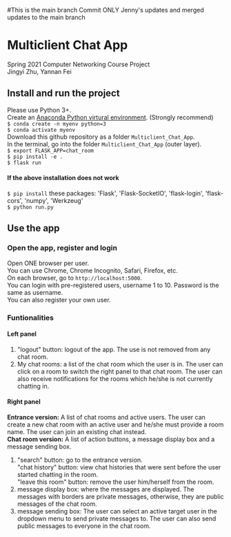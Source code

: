 #This is the main branch
Commit ONLY Jenny's updates and merged updates to the main branch

# Multiclient Chat App
Spring 2021 Computer Networking Course Project <br>
Jingyi Zhu, Yannan Fei

## Install and run the project
Please use Python 3+. <br>
Create an <a href="https://docs.conda.io/projects/conda/en/latest/user-guide/tasks/manage-environments.html">Anaconda Python virtural environment</a>. (Strongly recommend)</br>
`$ conda create -n myenv python=3` <br>
`$ conda activate myenv` <br>
Download this github repository as a folder `Multiclient_Chat_App`.</br>
In the terminal, go into the folder `Multiclient_Chat_App` (outer layer).</br>
`$ export FLASK_APP=chat_room` </br>
`$ pip install -e .` </br>
`$ flask run` <br>
#### If the above installation does not work
`$ pip install` these packages: 'Flask', 'Flask-SocketIO', 'flask-login', 'flask-cors', 'numpy', 'Werkzeug' <br>
`$ python run.py` <br>

## Use the app
### Open the app, register and login
Open ONE browser per user. </br>
You can use Chrome, Chrome Incognito, Safari, Firefox, etc. <br>
On each browser, go to `http://localhost:5000`. <br>
You can login with pre-registered users, username 1 to 10. Password is the same as username. <br>
You can also register your own user. <br>

### Funtionalities
#### Left panel
1. "logout" button: logout of the app. The use is not removed from any chat room.<br>
2. My chat rooms: a list of the chat room which the user is in. The user can click on a room to switch the right panel to that chat room. The user can also receive notifications for the rooms which he/she is not currently chatting in.<br>
#### Right panel
<b>Entrance version:</b> A list of chat rooms and active users. The user can create a new chat room with an active user and he/she must provide a room name. The user can join an existing chat instead. <br>
<b>Chat room version:</b> A list of action buttons, a message display box and a message sending box. <br>
1. "search" button: go to the entrance version. <br>
"chat history" button: view chat histories that were sent before the user started chatting in the room. <br>
"leave this room" button: remove the user him/herself from the room. <br>
2. message display box: where the messages are displayed. The messages with borders are private messages, otherwise, they are public messages of the chat room. <br>
3. message sending box: The user can select an active target user in the dropdown menu to send private messages to. The user can also send public messages to everyone in the chat room. <br>
